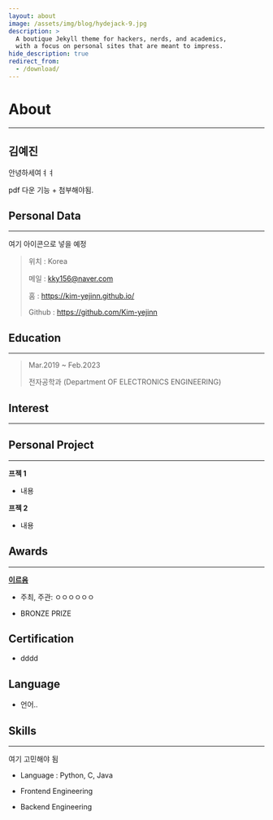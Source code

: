 ```yaml
---
layout: about
image: /assets/img/blog/hydejack-9.jpg
description: >
  A boutique Jekyll theme for hackers, nerds, and academics,
  with a focus on personal sites that are meant to impress.
hide_description: true
redirect_from:
  - /download/
---
```


# About

<!-- author -->

---

## 김예진

안녕하세여ㅕㅕ

<!-- 이부분 좀 따로 하고 싶은데 찾아 봐야함.. -->

pdf 다운 기능 + 첨부해야됨.

## Personal Data

---

여기 아이콘으로 넣을 예정

> 위치 : Korea
>
> 메일 : kky156@naver.com
>
> 홈 : https://kim-yejinn.github.io/
>
> Github : <a href="https://github.com/Kim-yejinn">https://github.com/Kim-yejinn</a>

## Education

---

<!-- 작게 -->

> Mar.2019 ~ Feb.2023
>
> 전자공학과 (Department OF ELECTRONICS ENGINEERING)

## Interest

---

## Personal Project

---

**프젝 1**

- 내용

**프젝 2**

- 내용

## Awards

---

<u><strong><a href="주소">이르음</a></strong></u>

- 주최, 주관: ㅇㅇㅇㅇㅇㅇ

- BRONZE PRIZE

## Certification

- dddd

## Language

- 언어..

## Skills

---

여기 고민해야 됨

- Language : Python, C, Java

- Frontend Engineering

- Backend Engineering
